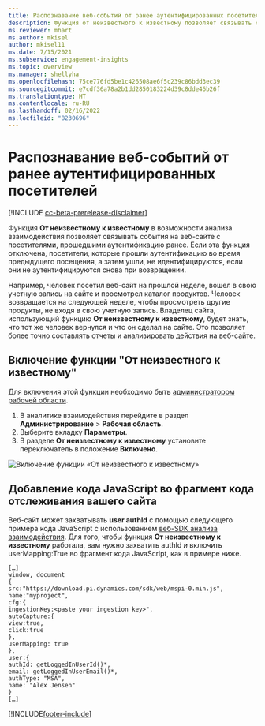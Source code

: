 ```yaml
---
title: Распознавание веб-событий от ранее аутентифицированных посетителей с функцией от неизвестного к известному
description: Функция от неизвестного к известному позволяет связывать события на веб-сайте с посетителями, прошедшими аутентификацию ранее.
ms.reviewer: mhart
ms.author: mkisel
author: mkisel11
ms.date: 7/15/2021
ms.subservice: engagement-insights
ms.topic: overview
ms.manager: shellyha
ms.openlocfilehash: 75ce776fd5be1c426508ae6f5c239c86bdd3ec39
ms.sourcegitcommit: e7cdf36a78a2b1dd2850183224d39c8dde46b26f
ms.translationtype: HT
ms.contentlocale: ru-RU
ms.lasthandoff: 02/16/2022
ms.locfileid: "8230696"
---
```

# <a name="recognize-web-events-from-previously-authenticated-visitors"></a>Распознавание веб-событий от ранее аутентифицированных посетителей

[!INCLUDE [cc-beta-prerelease-disclaimer](includes/cc-beta-prerelease-disclaimer.md)]

Функция **От неизвестному к известному** в возможности анализа взаимодействия позволяет связывать события на веб-сайте с посетителями, прошедшими аутентификацию ранее. Если эта функция отключена, посетители, которые прошли аутентификацию во время предыдущего посещения, а затем ушли, не идентифицируются, если они не аутентифицируются снова при возвращении. 

Например, человек посетил веб-сайт на прошлой неделе, вошел в свою учетную запись на сайте и просмотрел каталог продуктов. Человек возвращается на следующей неделе, чтобы просмотреть другие продукты, не входя в свою учетную запись. Владелец сайта, использующий функцию **От неизвестному к известному**, будет знать, что тот же человек вернулся и что он сделал на сайте. Это позволяет более точно составлять отчеты и анализировать действия на веб-сайте.

## <a name="enable-unknown-to-known"></a>Включение функции "От неизвестного к известному"

Для включения этой функции необходимо быть [администратором рабочей области](user-roles.md). 

1. В аналитике взаимодействия перейдите в раздел **Администрирование** > **Рабочая область**. 
2. Выберите вкладку **Параметры**.
3. В разделе **От неизвестному к известному** установите переключатель в положение **Включено**.

![Включение функции «От неизвестного к известному»](media/U2Ktoggle.png "Включение функции &quot;От неизвестного к известному&quot;")

## <a name="adding-javascript-code-to-your-sites-tracking-snippet"></a>Добавление кода JavaScript во фрагмент кода отслеживания вашего сайта

Веб-сайт может захватывать **user authId** с помощью следующего примера кода JavaScript с использованием [веб-SDK анализа взаимодействия](advanced-SDK-implementation.md). Для того, чтобы функция **От неизвестному к известному** работала, вам нужно захватить authId *и* включить userMapping:True во фрагмент кода JavaScript, как в примере ниже.

```
[…]
window, document
{
src:"https://download.pi.dynamics.com/sdk/web/mspi-0.min.js",
name:"myproject",
cfg:{
ingestionKey:<paste your ingestion key>",
autoCapture:{
view:true,
click:true
},
userMapping: true
},
user:{
authId: getLoggedInUserId()*,
email: getLoggedInUserEmail()*,
authType: "MSA",
name: "Alex Jensen"
}
[…]
```

[!INCLUDE[footer-include](../includes/footer-banner.md)]

